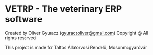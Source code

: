 # VETRP - The veterinary ERP software

Created by Oliver Gyuracz (gyuraczoliver@gmail.com)
Copyright @ All rights reserved

This project is made for Táltos Állatorvosi Rendelő, Mosonmagyaróvár
